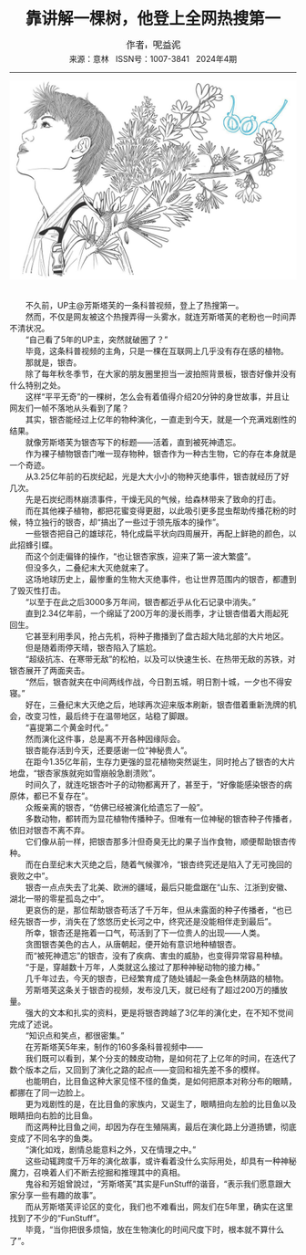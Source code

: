 # <center>靠讲解一棵树，他登上全网热搜第一</center> 

<div align=center><img src="https://raw.githubusercontent.com/leaguecn/magazines/main/img_authors/%25d7%25f7%25d5%25df%25a3%25ba%25c4%25d8%25d2%25e6%25c4%25e0.jpg"></div> 

<center>来源：意林   ISSN号：1007-3841   2024年4期</center> 


* * *


![](https://raw.githubusercontent.com/leaguecn/magazines/main/img/yili20240413-1-l.jpg)

  
<br>　　不久前，UP主@芳斯塔芙的一条科普视频，登上了热搜第一。  
　　然而，不仅是网友被这个热搜弄得一头雾水，就连芳斯塔芙的老粉也一时间弄不清状况。  
　　“自己看了5年的UP主，突然就破圈了？”  
　　毕竟，这条科普视频的主角，只是一棵在互联网上几乎没有存在感的植物。  
　　那就是，银杏。  
　　除了每年秋冬季节，在大家的朋友圈里担当一波拍照背景板，银杏好像并没有什么特别之处。  
　　这样“平平无奇”的一棵树，怎么会有着值得介绍20分钟的身世故事，并且让网友们一帧不落地从头看到了尾？  
　　其实，银杏能经过上亿年的物种演化，一直走到今天，就是一个充满戏剧性的结果。  
　　就像芳斯塔芙为银杏写下的标题——活着，直到被死神遗忘。  
　　作为裸子植物银杏门唯一现存物种，银杏作为一种古生物，它的存在本身就是一个奇迹。  
　　从3.25亿年前的石炭纪起，光是大大小小的物种灭绝事件，银杏就经历了好几次。  
　　先是石炭纪雨林崩溃事件，干燥无风的气候，给森林带来了致命的打击。  
　　而在其他裸子植物，都把花蜜变得更甜，以此吸引更多昆虫帮助传播花粉的时候，特立独行的银杏，却“搞出了一些过于领先版本的操作”。  
　　一些银杏把自己的雄球花，特化成扁平状向四周展开，再配上鲜艳的颜色，以此招蜂引蝶。  
　　而这个剑走偏锋的操作，“也让银杏家族，迎来了第一波大繁盛”。  
　　但没多久，二叠纪末大灭绝就来了。  
　　这场地球历史上，最惨重的生物大灭绝事件，也让世界范围内的银杏，都遭到了毁灭性打击。  
　　“以至于在此之后3000多万年间，银杏都近乎从化石记录中消失。”  
　　直到2.34亿年前，一个绵延了200万年的漫长雨季，才让银杏借着大雨起死回生。  
　　它甚至利用季风，抢占先机，将种子撒播到了盘古超大陆北部的大片地区。  
　　但是随着雨停天晴，银杏陷入了尴尬。  
　　“超级抗冻、在寒带无敌”的松柏，以及可以快速生长、在热带无敌的苏铁，对银杏展开了两面夹击。  
　　“然后，银杏就夹在中间两线作战，今日割五城，明日割十城，一夕也不得安寝。”  
　　好在，三叠纪末大灭绝之后，地球再次迎来版本刷新，银杏借着重新洗牌的机会，改变习性，最后终于在温带地区，站稳了脚跟。  
　　“喜提第二个黄金时代。”  
　　然而演化这件事，总是离不开各种因缘际会。  
　　银杏能存活到今天，还要感谢一位“神秘贵人”。  
　　在距今1.35亿年前，生存力更强的显花植物突然诞生，同时抢占了银杏的大片地盘，“银杏家族就宛如雪崩般急剧溃败”。  
　　时间久了，就连吃银杏叶子的动物都离开了，甚至于，“好像能感染银杏的病原体，都已不复存在”。  
　　众叛亲离的银杏，“仿佛已经被演化给遗忘了一般”。  
　　多数动物，都转而为显花植物传播种子。但唯有一位神秘的银杏种子传播者，依旧对银杏不离不弃。  
　　它们像从前一样，把银杏那多汁但奇臭无比的果子当作食物，顺便帮助银杏传种。  
　　而在白垩纪末大灭绝之后，随着气候骤冷，“银杏终究还是陷入了无可挽回的衰败之中”。  
　　银杏一点点失去了北美、欧洲的疆域，最后只能盘踞在“山东、江浙到安徽、湖北一带的零星孤岛之中”。  
　　更哀伤的是，那位帮助银杏苟活了千万年，但从未露面的种子传播者，“也已经先银杏一步，消失在了悠悠历史长河之中，终究还是没能相伴走到最后”。  
　　所幸，银杏还是拖着一口气，苟活到了下一位贵人的出现——人类。  
　　贪图银杏美色的古人，从唐朝起，便开始有意识地种植银杏。  
　　而“被死神遗忘”的银杏，没有了疾病、害虫的威胁，也变得异常容易种植。  
　　“于是，穿越数十万年，人类就这么接过了那种神秘动物的接力棒。”  
　　几千年过去，今天的银杏，已经繁育成了随处铺起一条金色林荫路的植物。  
　　芳斯塔芙这条关于银杏的视频，发布没几天，就已经有了超过200万的播放量。  
　　强大的文本和扎实的资料，更是将银杏跨越了3亿年的演化史，在不知不觉间完成了述说。  
　　“知识点和笑点，都很密集。”  
　　在芳斯塔芙5年来，制作的160多条科普视频中——  
　　我们既可以看到，某个分支的棘皮动物，是如何花了上亿年的时间，在迭代了数个版本之后，又回到了演化之路的起点——变回和祖先差不多的模样。  
　　也能明白，比目鱼这种大家见怪不怪的鱼类，是如何把原本对称分布的眼睛，都挪在了同一边脸上。  
　　更为戏剧性的是，在比目鱼的家族内，又诞生了，眼睛扭向左脸的比目鱼以及眼睛扭向右脸的比目鱼。  
　　而这两种比目鱼之间，却因为存在生殖隔离，最后在演化路上分道扬镳，彻底变成了不同名字的鱼类。  
　　“演化如戏，剧情总能意料之外，又在情理之中。”  
　　这些动辄跨度千万年的演化故事，或许看着没什么实际用处，却具有一种神秘魔力，召唤着人们不断去挖掘和推理其中的真相。  
　　鬼谷和芳姐曾說过，“芳斯塔芙”其实是FunStuff的谐音，“表示我们愿意跟大家分享一些有趣的故事”。  
　　而从芳斯塔芙评论区的变化，我们也不难看出，网友们在5年里，确实在这里找到了不少的“FunStuff”。  
　　毕竟，“当你把很多烦恼，放在生物演化的时间尺度下时，根本就不算什么了”。